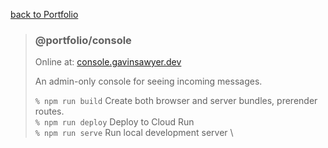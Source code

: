[back to Portfolio](../../README.md)

> ### @portfolio/console
>
> Online at: [console.gavinsawyer.dev](https://console.gavinsawyer.dev)
>
> An admin-only console for seeing incoming messages.
>
> `% npm run build` Create both browser and server bundles, prerender routes. \
> `% npm run deploy` Deploy to Cloud Run \
> `% npm run serve` Run local development server \
